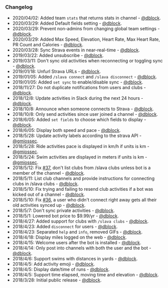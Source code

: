 ### Changelog

* 2020/04/02: Added team `stats` that returns stats in channel - [@dblock](https://github.com/dblock).
* 2020/03/29: Added Default fields setting - [@dblock](https://github.com/dblock).
* 2020/03/29: Prevent non-admins from changing global team settings - [@dblock](https://github.com/dblock).
* 2020/03/29: Added Max Speed, Elevation, Heart Rate, Max Heart Rate, PR Count and Calories - [@dblock](https://github.com/dblock).
* 2020/03/28: Sync Strava events in near-real-time - [@dblock](https://github.com/dblock).
* 2019/03/22: Added unsubscribe - [@dblock](https://github.com/dblock).
* 2019/03/11: Don't sync old activities when reconnecting or toggling sync - [@dblock](https://github.com/dblock).
* 2019/01/18: Unfurl Strava URLs - [@dblock](https://github.com/dblock).
* 2019/01/05: Added `/slava connect` and `/slava disconnect` - [@dblock](https://github.com/dblock).
* 2019/01/05: Added `set sync` to enable/disable sync - [@dblock](https://github.com/dblock).
* 2018/11/27: Do not duplicate notifications from users and clubs - [@dblock](https://github.com/dblock).
* 2018/12/8: Update activities in Slack during the next 24 hours - [@dblock](https://github.com/dblock).
* 2018/10/8: Announce when someone connects to Strava - [@dblock](https://github.com/dblock).
* 2018/10/8: Only send activities since user joined a channel - [@dblock](https://github.com/dblock).
* 2018/6/05: Added `set fields` to choose which fields to display - [@dblock](https://github.com/dblock).
* 2018/6/05: Display both speed and pace - [@dblock](https://github.com/dblock).
* 2018/5/28: Update activity labels according to the strava API - [@gmiossec](https://github.com/gmiossec).
* 2018/5/28: Ride activities pace is displayed in km/h if units is km - [@gmiossec](https://github.com/gmiossec).
* 2018/5/24: Swim activities are displayed in meters if units is km - [@gmiossec](https://github.com/gmiossec).
* 2018/5/12: Fix [#37](https://github.com/dblock/slack-strava/issues/37), don't list clubs from /slava clubs unless bot is a member of the channel - [@dblock](https://github.com/dblock).
* 2018/5/11: List club channels and provide instructions for connecting clubs in /slava clubs - [@dblock](https://github.com/dblock).
* 2018/5/10: Fix trying and failing to resend club activities if a bot was kicked out of a channel - [@dblock](https://github.com/dblock).
* 2018/5/10: Fix [#36](https://github.com/dblock/slack-strava/issues/36), a user who didn't connect right away gets all their old activities synced up - [@dblock](https://github.com/dblock).
* 2018/5/7: Don't sync private activities - [@dblock](https://github.com/dblock).
* 2018/5/1: Lowered bot price to $9.99/yr - [@dblock](https://github.com/dblock).
* 2018/4/27: Added support for clubs with `/slava clubs` - [@dblock](https://github.com/dblock).
* 2018/4/23: Added `disconnect` for users - [@dblock](https://github.com/dblock).
* 2018/4/23: Separated `help` and `info`, removed GIFs - [@dblock](https://github.com/dblock).
* 2018/4/18: Display miles logged on the web - [@dblock](https://github.com/dblock).
* 2018/4/15: Welcome users after the bot is installed  - [@dblock](https://github.com/dblock).
* 2018/4/14: Only post into channels with both the user and the bot  - [@dblock](https://github.com/dblock).
* 2018/4/6: Support swims with distances in yards - [@dblock](https://github.com/dblock).
* 2018/4/5: Add activity emoji - [@dblock](https://github.com/dblock).
* 2018/4/5: Display date/time of runs - [@dblock](https://github.com/dblock).
* 2018/4/5: Support time elapsed, moving time and elevation - [@dblock](https://github.com/dblock).
* 2018/3/28: Initial public release - [@dblock](https://github.com/dblock).
